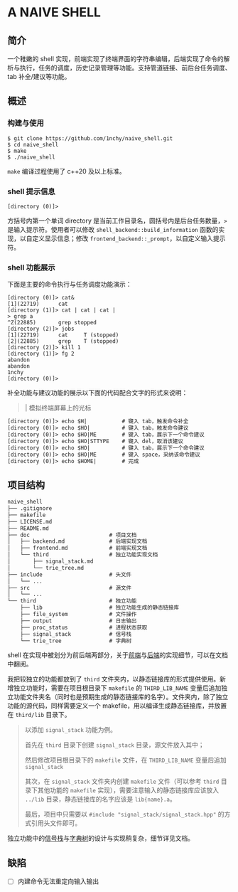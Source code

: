 # A NAIVE SHELL

## 简介

一个稚嫩的 shell 实现，前端实现了终端界面的字符串编辑，后端实现了命令的解析与执行，任务的调度，历史记录管理等功能。支持管道链接、前后台任务调度、tab 补全/建议等功能。

## 概述

### 构建与使用

~~~shell
$ git clone https://github.com/1nchy/naive_shell.git
$ cd naive_shell
$ make
$ ./naive_shell
~~~

`make` 编译过程使用了 c++20 及以上标准。

### shell 提示信息

~~~shell
[directory (0)]>
~~~

方括号内第一个单词 directory 是当前工作目录名，圆括号内是后台任务数量，`>` 是输入提示符。使用者可以修改 `shell_backend::build_information` 函数的实现，以自定义显示信息；修改 `frontend_backend::_prompt`，以自定义输入提示符。

### shell 功能展示

下面是主要的命令执行与任务调度功能演示：

~~~shell
[directory (0)]> cat&
[1](22719)      cat
[directory (1)]> cat | cat | cat |
> grep a
^Z(22885)       grep stopped
[directory (2)]> jobs
[1](22719)      cat     T (stopped)
[2](22885)      grep    T (stopped)
[directory (2)]> kill 1
[directory (1)]> fg 2
abandon
abandon
1nchy
[directory (0)]> 
~~~

补全功能与建议功能的展示以下面的代码配合文字的形式来说明：

> | 模拟终端屏幕上的光标

~~~txt
[directory (0)]> echo $H|           # 键入 tab，触发命令补全
[directory (0)]> echo $HO|          # 键入 tab，触发命令建议
[directory (0)]> echo $HO|ME        # 键入 tab，展示下一个命令建议
[directory (0)]> echo $HO|STTYPE    # 键入 del，取消该建议
[directory (0)]> echo $HO|          # 键入 tab，展示下一个命令建议
[directory (0)]> echo $HO|ME        # 键入 space，采纳该命令建议
[directory (0)]> echo $HOME|        # 完成
~~~

## 项目结构

~~~txt
naive_shell
├── .gitignore
├── makefile
├── LICENSE.md
├── README.md
├── doc                         # 项目文档
│   ├── backend.md              # 后端实现文档
│   ├── frontend.md             # 前端实现文档
│   └── third                   # 独立功能实现文档
│       ├── signal_stack.md
│       └── trie_tree.md
├── include                     # 头文件
│   └── ...
├── src                         # 源文件
│   └── ...
└── third                       # 独立功能
    ├── lib                     # 独立功能生成的静态链接库
    ├── file_system             # 文件操作
    ├── output                  # 日志输出
    ├── proc_status             # 进程状态获取
    ├── signal_stack            # 信号栈
    └── trie_tree               # 字典树
~~~

shell 在实现中被划分为前后端两部分，关于[前端](doc/frontend.md)与[后端](doc/backend.md)的实现细节，可以在文档中翻阅。

我把较独立的功能都放到了 `third` 文件夹内，以静态链接库的形式提供使用。新增独立功能时，需要在项目根目录下 `makefile` 的 `THIRD_LIB_NAME` 变量后追加独立功能文件夹名（同时也是预期生成的静态链接库的名字）。文件夹内，除了独立功能的源代码，同样需要定义一个 makefile，用以编译生成静态链接库，并放置在 `third/lib` 目录下。

> 以添加 `signal_stack` 功能为例。
> 
> 首先在 `third` 目录下创建 `signal_stack` 目录，源文件放入其中；
> 
> 然后修改项目根目录下的 `makefile` 文件，在 `THIRD_LIB_NAME` 变量后追加 `signal_stack`
> 
> 其次，在 `signal_stack` 文件夹内创建 `makefile` 文件（可以参考 `third` 目录下其他功能的 `makefile` 实现），需要注意输入的静态链接库应该放入 `../lib` 目录，静态链接库的名字应该是 `lib{name}.a`。
> 
> 最后，项目中只需要以 `#include "signal_stack/signal_stack.hpp"` 的方式引用头文件即可。

独立功能中的[信号栈](doc/third/signal_stack.md)与[字典树](doc/third/trie_tree.md)的设计与实现稍复杂，细节详见文档。

## 缺陷

- [ ] 内建命令无法重定向输入输出